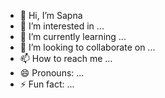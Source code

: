 - 👋 Hi, I’m Sapna
- 👀 I’m interested in ...
- 🌱 I’m currently learning ...
- 💞️ I’m looking to collaborate on ...
- 📫 How to reach me ...
- 😄 Pronouns: ...
- ⚡ Fun fact: ...

<!---
17st/17st is a ✨ special ✨ repository because its `README.md` (this file) appears on your GitHub profile.
You can click the Preview link to take a look at your changes.
--->
